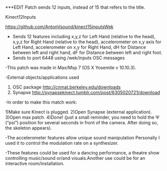 ***EDIT Patch sends 12 inputs, instead of 15 that refers to the title. 


Kinect12Inputs

https://github.com/AntonVsound/kinect15inputsWek



- Sends 12 features including x,y,z for Left Hand (relative to the head), x,y,z for Right Hand (relative to the head), accelerometer on x,y axis for Left Hand, accelerometer on  x,y for Right Hand, dH for Distance between left and right hand, dF for Distance between left and right foot.
- Sends to port 6448 using /wek/inputs OSC messages

-This patch was made in Max/Msp 7 (OS X Yosemite v 10.10.3).

-External objects/applications used 

1) OSC package http://cnmat.berkeley.edu/downloads
2) Synapse http://synapsekinect.tumblr.com/post/6305020721/download

-In order to make this match work:

1)Make sure Kinect is plugged.
2)Open Synapse (external application).
3)Open max patch.
4)Done! (just a small reminder, you need to hold the Ψ (“psi”) position for several seconds in front of the camera. After doing so, the skeleton appears). 



-The accelerometer features allow unique sound manipulation Personally I used it to control the modulation rate on a synthesizer. 

-These features could be used for a dancing performance, a theatre show controlling music/sound or/and visuals.Another use could be for  an interactive room/installation.  
